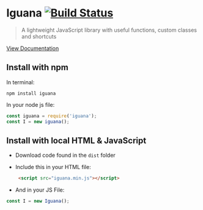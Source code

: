 # Iguana [![Build Status](https://travis-ci.com/Paparoni/Iguana.svg?branch=master)](https://travis-ci.com/Paparoni/Iguana)
>A lightweight JavaScript library with useful functions, custom classes and shortcuts

[View Documentation](https://paparoni.github.io/Iguana/)

## Install with npm
In terminal:
```shell
npm install iguana
```
In your node js file:
```javascript
const iguana = require('iguana');
const I = new iguana();
```
## Install with local HTML & JavaScript

 - Download code found in the `dist` folder
 - Include this in your HTML file:
 
   ```HTML
    <script src="iguana.min.js"></script>
   ```
 - And in your JS File:
 ```javascript
 const I = new Iguana();
 ```
